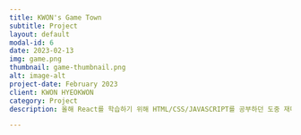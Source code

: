 ```yaml
---
title: KWON's Game Town
subtitle: Project
layout: default
modal-id: 6
date: 2023-02-13
img: game.png
thumbnail: game-thumbnail.png
alt: image-alt
project-date: February 2023
client: KWON HYEOKWON
category: Project
description: 올해 React를 학습하기 위해 HTML/CSS/JAVASCRIPT를 공부하던 도중 재미로 만들어 본 간단한 게임입니다. 본 게임은 총 개발시간 2시간 정도밖에 걸리지 않은 어디 내놓기에도 부끄러운 프로젝트이나, 저는 이러한 게임을 수 십개를 만들어 '나만의 게임타운을 만든다면 좀 있어보이지 않을까?' 라는 생각을 하였습니다. 이러한 생각을 실천에 옮기고자 금년도 방학부터 본격적인 Toy Project로 진행해볼 예정입니다.

---
```

